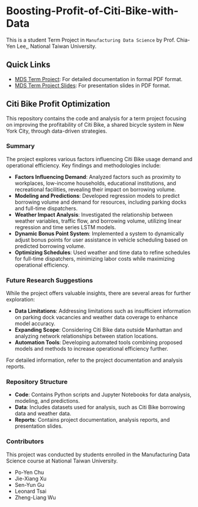 # Boosting-Profit-of-Citi-Bike-with-Data

This is a student Term Project in `Manufacturing Data Science` by Prof. Chia-Yen Lee,, National Taiwan University.

## Quick Links

- [MDS Term Project](https://github.com/brianCHUCHU/Boosting-Profit-of-Citi-Bike-with-Data/blob/main/MDS_Term_Project.pdf): For detailed documentation in formal PDF format.
- [MDS Term Project Slides](https://github.com/brianCHUCHU/Boosting-Profit-of-Citi-Bike-with-Data/blob/main/MDS%20Term%20Project%20Slides.pdf): For presentation slides in PDF format.

## Citi Bike Profit Optimization

This repository contains the code and analysis for a term project focusing on improving the profitability of Citi Bike, a shared bicycle system in New York City, through data-driven strategies.

### Summary

The project explores various factors influencing Citi Bike usage demand and operational efficiency. Key findings and methodologies include:

- **Factors Influencing Demand**: Analyzed factors such as proximity to workplaces, low-income households, educational institutions, and recreational facilities, revealing their impact on borrowing volume.
- **Modeling and Predictions**: Developed regression models to predict borrowing volume and demand for resources, including parking docks and full-time dispatchers.
- **Weather Impact Analysis**: Investigated the relationship between weather variables, traffic flow, and borrowing volume, utilizing linear regression and time series LSTM models.
- **Dynamic Bonus Point System**: Implemented a system to dynamically adjust bonus points for user assistance in vehicle scheduling based on predicted borrowing volume.
- **Optimizing Schedules**: Used weather and time data to refine schedules for full-time dispatchers, minimizing labor costs while maximizing operational efficiency.

### Future Research Suggestions

While the project offers valuable insights, there are several areas for further exploration:

- **Data Limitations**: Addressing limitations such as insufficient information on parking dock vacancies and weather data coverage to enhance model accuracy.
- **Expanding Scope**: Considering Citi Bike data outside Manhattan and analyzing network relationships between station locations.
- **Automation Tools**: Developing automated tools combining proposed models and methods to increase operational efficiency further.

For detailed information, refer to the project documentation and analysis reports.

### Repository Structure

- **Code**: Contains Python scripts and Jupyter Notebooks for data analysis, modeling, and predictions.
- **Data**: Includes datasets used for analysis, such as Citi Bike borrowing data and weather data.
- **Reports**: Contains project documentation, analysis reports, and presentation slides.

### Contributors

This project was conducted by students enrolled in the Manufacturing Data Science course at National Taiwan University.

- Po-Yen Chu
- Jie-Xiang Xu
- Sen-Yun Gu
- Leonard Tsai
- Zheng-Liang Wu
